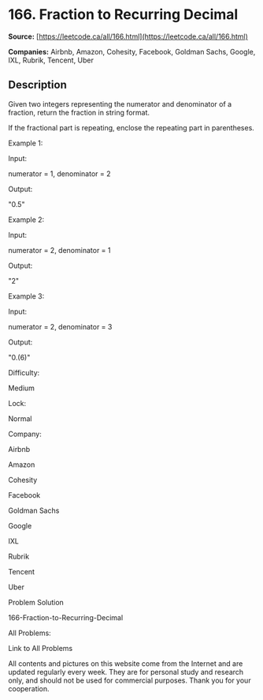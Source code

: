 # 166. Fraction to Recurring Decimal

**Source:** [https://leetcode.ca/all/166.html](https://leetcode.ca/all/166.html)

**Companies:** Airbnb, Amazon, Cohesity, Facebook, Goldman Sachs, Google, IXL, Rubrik, Tencent, Uber

## Description

Given two integers representing the numerator and denominator of a fraction, return the
        fraction in string format.

If the fractional part is repeating, enclose the repeating part in parentheses.

Example 1:

Input:

numerator = 1, denominator = 2

Output:

"0.5"

Example 2:

Input:

numerator = 2, denominator = 1

Output:

"2"

Example 3:

Input:

numerator = 2, denominator = 3

Output:

"0.(6)"

Difficulty:

Medium

Lock:

Normal

Company:

Airbnb

Amazon

Cohesity

Facebook

Goldman Sachs

Google

IXL

Rubrik

Tencent

Uber

Problem Solution

166-Fraction-to-Recurring-Decimal

All Problems:

Link to All Problems

All contents and pictures on this website come from the Internet and are updated regularly every week. They are for personal study and research only, and should not be used for commercial purposes. Thank you for your cooperation.

